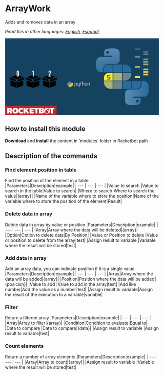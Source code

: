 # ArrayWork
  
Adds and removes data in an array  

*Read this in other languages: [English](Manual_ArrayWork.md), [Español](Manual_ArrayWork.es.md).*
  
![banner](imgs/Banner_arraywork.png)
## How to install this module
  
__Download__ and __install__ the content in 'modules' folder in Rocketbot path  



## Description of the commands

### Find element position in table
  
Find the position of the element in a table.
|Parameters|Description|example|
| --- | --- | --- |
|Value to search  |Value to search in the table|Value to search|
|Where to search|Where to search the value|{array}|
|Name of the variable where to store the position|Name of the variable where to store the position of the element|Result|

### Delete data in array
  
Delete data in array by value or position
|Parameters|Description|example|
| --- | --- | --- |
|Array|Array where the data will be deleted|{array}|
|Option|Option to delete data|By Position|
|Value or Position to delete |Value or position to delete from the array|test|
|Assign result to variable |Variable where the result will be stored|test|

### Add data in array
  
Add an array data, you can indicate position if it is a single value
|Parameters|Description|example|
| --- | --- | --- |
|Array|Array where the data will be added|{array}|
|Position|Position where the data will be added|{posicion}|
|Value to add |Value to add in the array|test|
|Add like number|Add the value as a number|test|
|Assign result to variable|Assign the result of the execution to a variable|variable|

### Filter
  
Return a filtered array
|Parameters|Description|example|
| --- | --- | --- |
|Array|Array to filter|{array}|
|Condition|Condition to evaluate|Equal to|
|Data to compare  |Data to compare|{data}|
|Assign result to variable |Assign result to variable|test|

### Count elements
  
Return a number of array elements
|Parameters|Description|example|
| --- | --- | --- |
|Array|Array to count|{array}|
|Assign result to variable |Variable where the result will be stored|test|
